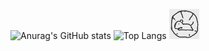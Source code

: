 ![Anurag's GitHub stats](https://github-readme-stats.vercel.app/api?username=Grypto-kali&show_icons=true&theme=dark)
![Top Langs](https://github-readme-stats.vercel.app/api/top-langs/?username=Grypto-kali&hide_progress=true&theme=dark)
![Top Langs](https://github.com/Grypto-kali/Grypto-kali/blob/main/hampter.gif)
